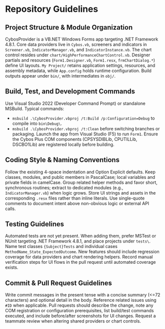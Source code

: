 ﻿# Repository Guidelines

## Project Structure & Module Organization
CybosProvider is a VB.NET Windows Forms app targeting .NET Framework 4.8.1. Core data providers live in `Cybos.vb`, screeners and indicators in `Screener.vb`, `IndicatorManager.vb`, and `IndicatorInstance.vb`. The chart control resides under `chart/HighPerformanceChartControl.vb`. Designer partials and resources (`Form1.Designer.vb`, `Form1.resx`, `frmChartDialog.*`) define UI layouts. `My Project/` retains application settings, resources, and assembly metadata, while `App.config` holds runtime configuration. Build outputs appear under `bin/`, with intermediates in `obj/`.

## Build, Test, and Development Commands
Use Visual Studio 2022 (Developer Command Prompt) or standalone MSBuild. Typical commands:
- `msbuild .\CybosProvider.vbproj /t:Build /p:Configuration=Debug` to compile into `bin\Debug\`.
- `msbuild .\CybosProvider.vbproj /t:Clean` before switching branches or packaging.
Launch the app from Visual Studio (F5) to run `Form1`. Ensure the Cybos Plus COM components (CPSYSDIBLib, CPUTILLib, DSCBO1Lib) are registered locally before building.

## Coding Style & Naming Conventions
Follow the existing 4-space indentation and Option Explicit defaults. Keep classes, modules, and public members in PascalCase; local variables and private fields in camelCase. Group related helper methods and favor short, synchronous routines; extract to dedicated modules (e.g., `IndicatorManager.vb`) when logic grows. Store UI strings and assets in the corresponding `.resx` files rather than inline literals. Use single-quote comments to document intent above non-obvious logic or external API calls.

## Testing Guidelines
Automated tests are not yet present. When adding them, prefer MSTest or NUnit targeting .NET Framework 4.8.1, and place projects under `tests\`. Name test classes `{Subject}Tests` and individual cases `MethodName_State_ExpectedOutcome`. New features should include regression coverage for data providers and chart rendering helpers. Record manual verification steps for UI flows in the pull request until automated coverage exists.

## Commit & Pull Request Guidelines
Write commit messages in the present tense with a concise summary (<=72 characters) and optional detail in the body. Reference related issues using `#ID` when applicable. Pull requests should describe the change, note any COM registration or configuration prerequisites, list build/test commands executed, and include before/after screenshots for UI changes. Request a teammate review when altering shared providers or chart controls.

